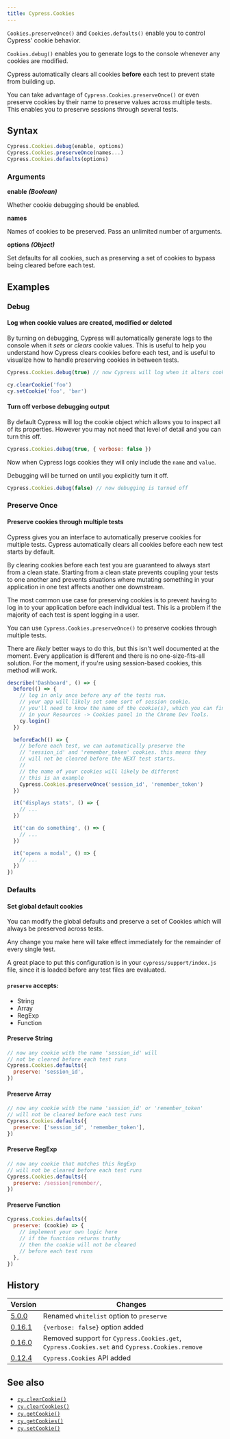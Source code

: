 ```yaml
---
title: Cypress.Cookies
---
```


`Cookies.preserveOnce()` and `Cookies.defaults()` enable you to control Cypress'
cookie behavior.

`Cookies.debug()` enables you to generate logs to the console whenever any
cookies are modified.

Cypress automatically clears all cookies **before** each test to prevent state
from building up.

You can take advantage of `Cypress.Cookies.preserveOnce()` or even preserve
cookies by their name to preserve values across multiple tests. This enables you
to preserve sessions through several tests.

## Syntax

```javascript
Cypress.Cookies.debug(enable, options)
Cypress.Cookies.preserveOnce(names...)
Cypress.Cookies.defaults(options)
```

### Arguments

**<Icon name="angle-right"></Icon> enable** **_(Boolean)_**

Whether cookie debugging should be enabled.

**<Icon name="angle-right"></Icon> names**

Names of cookies to be preserved. Pass an unlimited number of arguments.

**<Icon name="angle-right"></Icon> options** **_(Object)_**

Set defaults for all cookies, such as preserving a set of cookies to bypass
being cleared before each test.

## Examples

### Debug

#### Log when cookie values are created, modified or deleted

By turning on debugging, Cypress will automatically generate logs to the console
when it _sets_ or _clears_ cookie values. This is useful to help you understand
how Cypress clears cookies before each test, and is useful to visualize how to
handle preserving cookies in between tests.

```javascript
Cypress.Cookies.debug(true) // now Cypress will log when it alters cookies

cy.clearCookie('foo')
cy.setCookie('foo', 'bar')
```

<DocsImage src="/img/api/cookies/cookies-in-console-log.png" alt="Console log when debugging cookies" ></DocsImage>

#### Turn off verbose debugging output

By default Cypress will log the cookie object which allows you to inspect all of
its properties. However you may not need that level of detail and you can turn
this off.

```javascript
Cypress.Cookies.debug(true, { verbose: false })
```

Now when Cypress logs cookies they will only include the `name` and `value`.

<DocsImage src="/img/api/cookies/debugger-console-log-of-cookies.png" alt="Console log cookies with debug" ></DocsImage>

Debugging will be turned on until you explicitly turn it off.

```javascript
Cypress.Cookies.debug(false) // now debugging is turned off
```

### Preserve Once

#### Preserve cookies through multiple tests

Cypress gives you an interface to automatically preserve cookies for multiple
tests. Cypress automatically clears all cookies before each new test starts by
default.

By clearing cookies before each test you are guaranteed to always start from a
clean state. Starting from a clean state prevents coupling your tests to one
another and prevents situations where mutating something in your application in
one test affects another one downstream.

<Alert type="info">

The most common use case for preserving cookies is to prevent having to log in
to your application before each individual test. This is a problem if the
majority of each test is spent logging in a user.

</Alert>

You can use `Cypress.Cookies.preserveOnce()` to preserve cookies through
multiple tests.

There are _likely_ better ways to do this, but this isn't well documented at the
moment. Every application is different and there is no one-size-fits-all
solution. For the moment, if you're using session-based cookies, this method
will work.

```javascript
describe('Dashboard', () => {
  before(() => {
    // log in only once before any of the tests run.
    // your app will likely set some sort of session cookie.
    // you'll need to know the name of the cookie(s), which you can find
    // in your Resources -> Cookies panel in the Chrome Dev Tools.
    cy.login()
  })

  beforeEach(() => {
    // before each test, we can automatically preserve the
    // 'session_id' and 'remember_token' cookies. this means they
    // will not be cleared before the NEXT test starts.
    //
    // the name of your cookies will likely be different
    // this is an example
    Cypress.Cookies.preserveOnce('session_id', 'remember_token')
  })

  it('displays stats', () => {
    // ...
  })

  it('can do something', () => {
    // ...
  })

  it('opens a modal', () => {
    // ...
  })
})
```

### Defaults

#### Set global default cookies

You can modify the global defaults and preserve a set of Cookies which will
always be preserved across tests.

Any change you make here will take effect immediately for the remainder of every
single test.

<Alert type="info">

A great place to put this configuration is in your `cypress/support/index.js`
file, since it is loaded before any test files are evaluated.

</Alert>

#### `preserve` accepts:

- String
- Array
- RegExp
- Function

#### Preserve String

```javascript
// now any cookie with the name 'session_id' will
// not be cleared before each test runs
Cypress.Cookies.defaults({
  preserve: 'session_id',
})
```

#### Preserve Array

```javascript
// now any cookie with the name 'session_id' or 'remember_token'
// will not be cleared before each test runs
Cypress.Cookies.defaults({
  preserve: ['session_id', 'remember_token'],
})
```

#### Preserve RegExp

```javascript
// now any cookie that matches this RegExp
// will not be cleared before each test runs
Cypress.Cookies.defaults({
  preserve: /session|remember/,
})
```

#### Preserve Function

```javascript
Cypress.Cookies.defaults({
  preserve: (cookie) => {
    // implement your own logic here
    // if the function returns truthy
    // then the cookie will not be cleared
    // before each test runs
  },
})
```

## History

| Version                                       | Changes                                                                                       |
| --------------------------------------------- | --------------------------------------------------------------------------------------------- |
| [5.0.0](/guides/references/changelog#5-0-0)   | Renamed `whitelist` option to `preserve`                                                      |
| [0.16.1](/guides/references/changelog#0-16-1) | `{verbose: false}` option added                                                               |
| [0.16.0](/guides/references/changelog#0-16-0) | Removed support for `Cypress.Cookies.get`, `Cypress.Cookies.set` and `Cypress.Cookies.remove` |
| [0.12.4](/guides/references/changelog#0-12-4) | `Cypress.Cookies` API added                                                                   |

## See also

- [`cy.clearCookie()`](/api/commands/clearcookie)
- [`cy.clearCookies()`](/api/commands/clearcookies)
- [`cy.getCookie()`](/api/commands/getcookie)
- [`cy.getCookies()`](/api/commands/getcookies)
- [`cy.setCookie()`](/api/commands/setcookie)
